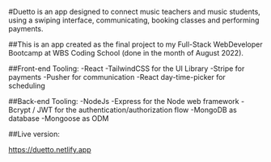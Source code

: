 #Duetto is an app designed to connect music teachers and music students, using a swiping interface, communicating, booking classes and performing payments.

##This is an app created as the final project to my Full-Stack WebDeveloper Bootcamp at WBS Coding School (done in the month of August 2022).

##Front-end Tooling:
-React
-TailwindCSS for the UI Library
-Stripe for payments
-Pusher for communication
-React day-time-picker for scheduling

##Back-end Tooling:
-NodeJs
-Express for the Node web framework
-Bcrypt / JWT for the authentication/authorization flow
-MongoDB as database
-Mongoose as ODM 

##Live version:

https://duetto.netlify.app

